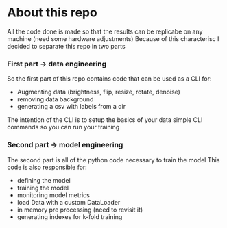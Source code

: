 # About this repo


All the code done is made so that the results can be replicabe on any machine (need some hardware adjustments)
Because of this characterisc I decided to separate this repo in two parts


### First part -> data engineering 
So the first part of this repo contains code that can be used as a CLI for:
- Augmenting data (brightness, flip, resize, rotate, denoise)
- removing data background
- generating a csv with labels from a dir


The intention of the CLI is to setup the basics of your data simple CLI commands so you can run your training 

### Second part -> model engineering
The second part is all of the python code necessary to train the model
This code is also responsible for:
- defining the model
- training the model
- monitoring model metrics
- load Data with a custom DataLoader
- in memory pre processing (need to revisit it)
- generating indexes for k-fold training